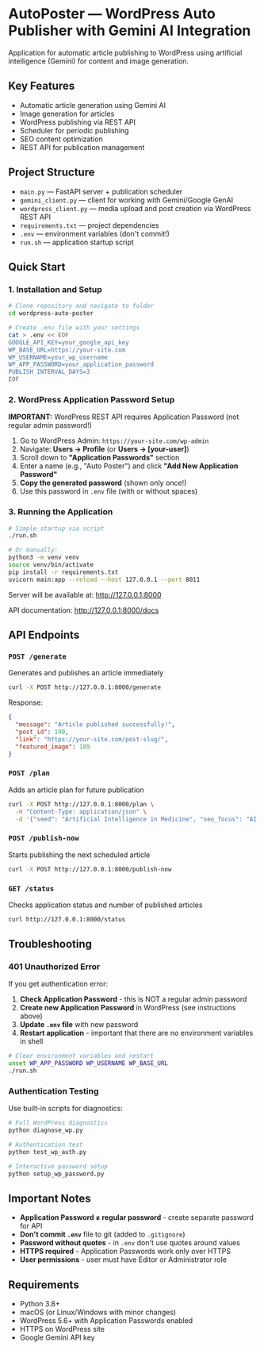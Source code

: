 # AutoPoster — WordPress Auto Publisher with Gemini AI Integration

Application for automatic article publishing to WordPress using artificial intelligence (Gemini) for content and image generation.

## Key Features

- Automatic article generation using Gemini AI
- Image generation for articles
- WordPress publishing via REST API
- Scheduler for periodic publishing
- SEO content optimization
- REST API for publication management

## Project Structure

- `main.py` — FastAPI server + publication scheduler
- `gemini_client.py` — client for working with Gemini/Google GenAI
- `wordpress_client.py` — media upload and post creation via WordPress REST API
- `requirements.txt` — project dependencies
- `.env` — environment variables (don't commit!)
- `run.sh` — application startup script

## Quick Start

### 1. Installation and Setup

```bash
# Clone repository and navigate to folder
cd wordpress-auto-poster

# Create .env file with your settings
cat > .env << EOF
GOOGLE_API_KEY=your_google_api_key
WP_BASE_URL=https://your-site.com
WP_USERNAME=your_wp_username
WP_APP_PASSWORD=your_application_password
PUBLISH_INTERVAL_DAYS=3
EOF
```

### 2. WordPress Application Password Setup

**IMPORTANT:** WordPress REST API requires Application Password (not regular admin password!)

1. Go to WordPress Admin: `https://your-site.com/wp-admin`
2. Navigate: **Users → Profile** (or **Users → [your-user]**)
3. Scroll down to **"Application Passwords"** section
4. Enter a name (e.g., "Auto Poster") and click **"Add New Application Password"**
5. **Copy the generated password** (shown only once!)
6. Use this password in `.env` file (with or without spaces)

### 3. Running the Application

```bash
# Simple startup via script
./run.sh

# Or manually:
python3 -m venv venv
source venv/bin/activate
pip install -r requirements.txt
uvicorn main:app --reload --host 127.0.0.1 --port 8011
```

Server will be available at: http://127.0.0.1:8000

API documentation: http://127.0.0.1:8000/docs

## API Endpoints

### `POST /generate`
Generates and publishes an article immediately

```bash
curl -X POST http://127.0.0.1:8000/generate
```

Response:
```json
{
  "message": "Article published successfully!",
  "post_id": 190,
  "link": "https://your-site.com/post-slug/",
  "featured_image": 189
}
```

### `POST /plan`
Adds an article plan for future publication

```bash
curl -X POST http://127.0.0.1:8000/plan \
  -H "Content-Type: application/json" \
  -d '{"seed": "Artificial Intelligence in Medicine", "seo_focus": "AI healthcare"}'
```

### `POST /publish-now`
Starts publishing the next scheduled article

```bash
curl -X POST http://127.0.0.1:8000/publish-now
```

### `GET /status`
Checks application status and number of published articles

```bash
curl http://127.0.0.1:8000/status
```

## Troubleshooting

### 401 Unauthorized Error

If you get authentication error:

1. **Check Application Password** - this is NOT a regular admin password
2. **Create new Application Password** in WordPress (see instructions above)
3. **Update `.env` file** with new password
4. **Restart application** - important that there are no environment variables in shell

```bash
# Clear environment variables and restart
unset WP_APP_PASSWORD WP_USERNAME WP_BASE_URL
./run.sh
```

### Authentication Testing

Use built-in scripts for diagnostics:

```bash
# Full WordPress diagnostics
python diagnose_wp.py

# Authentication test
python test_wp_auth.py

# Interactive password setup
python setup_wp_password.py
```

## Important Notes

- **Application Password ≠ regular password** - create separate password for API
- **Don't commit `.env`** file to git (added to `.gitignore`)
- **Password without quotes** - in `.env` don't use quotes around values
- **HTTPS required** - Application Passwords work only over HTTPS
- **User permissions** - user must have Editor or Administrator role

## Requirements

- Python 3.8+
- macOS (or Linux/Windows with minor changes)
- WordPress 5.6+ with Application Passwords enabled
- HTTPS on WordPress site
- Google Gemini API key

